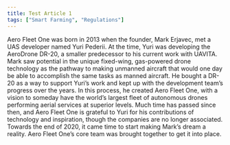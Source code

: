 ```yaml
---
title: Test Article 1
tags: ["Smart Farming", "Regulations"]
---
```


Aero Fleet One was born in 2013 when the founder, Mark Erjavec, met a UAS developer named Yuri Pederii. At the time, Yuri was developing the AeroDrone DR-20, a smaller predecessor to his current work with UAVITA. Mark saw potential in the unique fixed-wing, gas-powered drone technology as the pathway to making unmanned aircraft that would one day be able to accomplish the same tasks as manned aircraft. He bought a DR-20 as a way to support Yuri’s work and kept up with the development team’s progress over the years. In this process, he created Aero Fleet One, with a vision to someday have the world’s largest fleet of autonomous drones performing aerial services at superior levels. Much time has passed since then, and Aero Fleet One is grateful to Yuri for his contributions of technology and inspiration, though the companies are no longer associated. Towards the end of 2020, it came time to start making Mark’s dream a reality. Aero Fleet One’s core team was brought together to get it into place.

